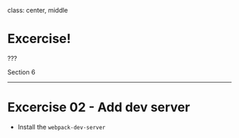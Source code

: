 class: center, middle
# Excercise!

???

Section 6

---
# Excercise 02 - Add dev server

* Install the `webpack-dev-server`
